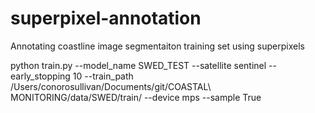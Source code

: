 # superpixel-annotation
Annotating coastline image segmentaiton training set using superpixels



python train.py --model_name SWED_TEST --satellite sentinel --early_stopping 10 --train_path /Users/conorosullivan/Documents/git/COASTAL\ MONITORING/data/SWED/train/ --device mps --sample True
